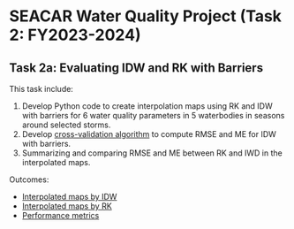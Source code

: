 # SEACAR Water Quality Project (Task 2: FY2023-2024)

## Task 2a: Evaluating IDW and RK with Barriers

This task include:
1.	Develop Python code to create interpolation maps using RK and IDW with barriers for 6 water quality parameters in 5 waterbodies in seasons around selected storms.
2.	Develop [cross-validation algorithm](https://github.com/qiang-yi/SEACAR_WQ_Task2/blob/master/IDW_Analysis.ipynb) to compute RMSE and ME for IDW with barriers.
3.	Summarizing and comparing RMSE and ME between RK and IWD in the interpolated maps.

Outcomes:
-	[Interpolated maps by IDW](https://usf.app.box.com/folder/242904369567)
- [Interpolated maps by RK]()
- [Performance metrics]()
